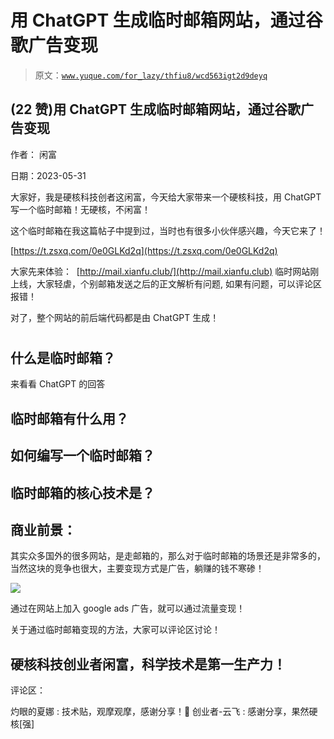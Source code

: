 # 用 ChatGPT 生成临时邮箱网站，通过谷歌广告变现

> 原文：[`www.yuque.com/for_lazy/thfiu8/wcd563igt2d9deyq`](https://www.yuque.com/for_lazy/thfiu8/wcd563igt2d9deyq)



## (22 赞)用 ChatGPT 生成临时邮箱网站，通过谷歌广告变现 

作者： 闲富 

日期：2023-05-31 

大家好，我是硬核科技创者这闲富，今天给大家带来一个硬核科技，用 ChatGPT 写一个临时邮箱！无硬核，不闲富！ 

这个临时邮箱在我这篇帖子中提到过，当时也有很多小伙伴感兴趣，今天它来了！ 

[https://t.zsxq.com/0e0GLKd2q](https://t.zsxq.com/0e0GLKd2q) 

大家先来体验：  [http://mail.xianfu.club/](http://mail.xianfu.club) 临时网站刚上线，大家轻虐，个别邮箱发送之后的正文解析有问题, 如果有问题，可以评论区报错！ 

对了，整个网站的前后端代码都是由 ChatGPT 生成！ 

#   

## 什么是临时邮箱？ 

来看看 ChatGPT 的回答 

## 临时邮箱有什么用？ 

## 如何编写一个临时邮箱？ 

## 临时邮箱的核心技术是？ 

##   

## 商业前景： 

其实众多国外的很多网站，是走邮箱的，那么对于临时邮箱的场景还是非常多的，当然这块的竞争也很大，主要变现方式是广告，躺赚的钱不寒碜！ 

![](img/ca9765290848162d1bc1f5340b0a9dff.png) 

通过在网站上加入 google ads 广告，就可以通过流量变现！ 

关于通过临时邮箱变现的方法，大家可以评论区讨论！ 

## 硬核科技创业者闲富，科学技术是第一生产力！ 

评论区： 

灼眼的夏娜 : 技术贴，观摩观摩，感谢分享！🙏 创业者-云飞 : 感谢分享，果然硬核[强]